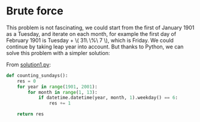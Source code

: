 # Brute force

This problem is not fascinating, we could start from the first of January 1901
as a Tuesday, and iterate on each month, for example the first day of February
1901 is Tuesday + \\( 31\ \\%\ 7 \\), which is Friday. We could continue by
taking leap year into account. But thanks to Python, we can solve this problem
with a simpler solution:

From [solution1.py](https://github.com/turtlesmoke/project-euler/blob/main/problems/problem_0019/solution1.py):

```python
def counting_sundays():
    res = 0
    for year in range(1901, 2001):
        for month in range(1, 13):
            if datetime.datetime(year, month, 1).weekday() == 6:
                res += 1

    return res
```
